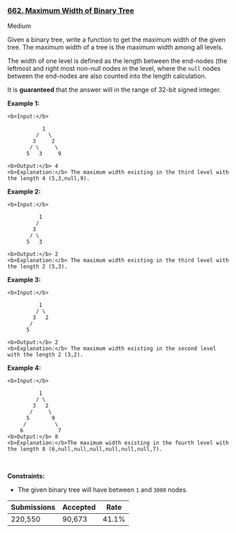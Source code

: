 ### [662. Maximum Width of Binary Tree](https://leetcode.com/problems/maximum-width-of-binary-tree/)

Medium

Given a binary tree, write a function to get the maximum width of the given tree. The maximum width of a tree is the maximum width among all levels.

The width of one level is defined as the length between the end-nodes (the leftmost and right most non-null nodes in the level, where the `` null `` nodes between the end-nodes are also counted into the length calculation.

It is __guaranteed__ that the answer will in the range of 32-bit signed integer.

__Example 1:__

```
<b>Input:</b> 

           1
         /   \
        3     2
       / \     \  
      5   3     9 

<b>Output:</b> 4
<b>Explanation:</b> The maximum width existing in the third level with the length 4 (5,3,null,9).
```

__Example 2:__

```
<b>Input:</b> 

          1
         /  
        3    
       / \       
      5   3     

<b>Output:</b> 2
<b>Explanation:</b> The maximum width existing in the third level with the length 2 (5,3).
```

__Example 3:__

```
<b>Input:</b> 

          1
         / \
        3   2 
       /        
      5      

<b>Output:</b> 2
<b>Explanation:</b> The maximum width existing in the second level with the length 2 (3,2).
```

__Example 4:__

```
<b>Input:</b> 

          1
         / \
        3   2
       /     \  
      5       9 
     /         \
    6           7
<b>Output:</b> 8
<b>Explanation:</b>The maximum width existing in the fourth level with the length 8 (6,null,null,null,null,null,null,7).
```

 

__Constraints:__

*   The given binary tree will have between `` 1 `` and `` 3000 `` nodes.

| Submissions    | Accepted     | Rate   |
| -------------- | ------------ | ------ |
| 220,550 | 90,673 | 41.1% |